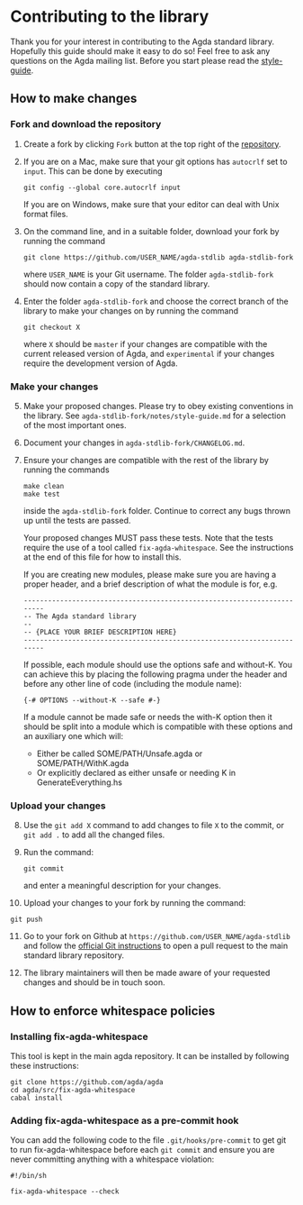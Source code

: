 Contributing to the library
===========================

Thank you for your interest in contributing to the Agda standard library.
Hopefully this guide should make it easy to do so! Feel free to ask any
questions on the Agda mailing list. Before you start please read the
[style-guide](https://github.com/agda/agda-stdlib/blob/master/notes/style-guide.md).

How to make changes
-------------------

### Fork and download the repository

1. Create a fork by clicking `Fork` button at the top right of the
   [repository](https://github.com/agda/agda-stdlib).

2. If you are on a Mac, make sure that your git options has `autocrlf`
   set  to `input`.  This can be done by executing
   ```
   git config --global core.autocrlf input
   ```
   If you are on Windows, make sure that your editor can deal with Unix
   format files.

3. On the command line, and in a suitable folder, download your fork by
   running the command
   ```
   git clone https://github.com/USER_NAME/agda-stdlib agda-stdlib-fork
   ```

   where `USER_NAME` is your Git username. The folder `agda-stdlib-fork`
   should now contain a copy of the standard library.

4. Enter the folder `agda-stdlib-fork` and choose the correct branch of
   the library to make your changes on by running the command
   ```
   git checkout X
   ```
   where `X` should be `master` if your changes are compatible with the
   current released version of Agda, and `experimental` if your changes
   require the development version of Agda.

### Make your changes

5. Make your proposed changes. Please try to obey existing conventions
   in the library. See `agda-stdlib-fork/notes/style-guide.md` for a
   selection of the most important ones.

6. Document your changes in `agda-stdlib-fork/CHANGELOG.md`.

7. Ensure your changes are compatible with the rest of the library by
   running the commands
   ```
   make clean
   make test
   ```
   inside the `agda-stdlib-fork` folder. Continue to correct any bugs
   thrown up until the tests are passed.

   Your proposed changes MUST pass these tests. Note that the tests
   require the use of a tool called `fix-agda-whitespace`. See the
   instructions at the end of this file for how to install this.

   If you are creating new modules, please make sure you are having a
   proper header, and a brief description of what the module is for, e.g.
   ```
   ------------------------------------------------------------------------
   -- The Agda standard library
   --
   -- {PLACE YOUR BRIEF DESCRIPTION HERE}
   ------------------------------------------------------------------------
   ```

   If possible, each module should use the options safe and without-K. You
   can achieve this by placing the following pragma under the header and before
   any other line of code (including the module name):
   ```
   {-# OPTIONS --without-K --safe #-}
   ```

   If a module cannot be made safe or needs the with-K option then it should be
   split into a module which is compatible with these options and an auxiliary
   one which will:
   * Either be called SOME/PATH/Unsafe.agda or SOME/PATH/WithK.agda
   * Or explicitly declared as either unsafe or needing K in GenerateEverything.hs

### Upload your changes

8. Use the `git add X` command to add changes to file `X` to the commit,
   or `git add .` to add all the changed files.

9. Run the command:
   ```
   git commit
   ```
   and enter a meaningful description for your changes.

10. Upload your changes to your fork by running the command:
   ```
   git push
   ```

11. Go to your fork on Github at `https://github.com/USER_NAME/agda-stdlib`
        and follow the [official Git instructions](https://help.github.com/en/articles/creating-a-pull-request-from-a-fork)
        to open a pull request to the main standard library repository.

12. The library maintainers will then be made aware of your requested
        changes and should be in touch soon.

How to enforce whitespace policies
----------------------------------

### Installing fix-agda-whitespace

This tool is kept in the main agda repository. It can be installed by
following these instructions:
   ```
   git clone https://github.com/agda/agda
   cd agda/src/fix-agda-whitespace
   cabal install
   ```

### Adding fix-agda-whitespace as a pre-commit hook

You can add the following code to the file `.git/hooks/pre-commit` to
get git to run fix-agda-whitespace before each `git commit` and ensure
you are never committing anything with a whitespace violation:

   ```
   #!/bin/sh

   fix-agda-whitespace --check
   ```
